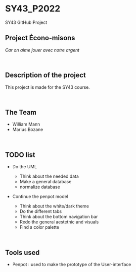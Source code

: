 # SY43_P2022

SY43 GitHub Project

## Project **Écono-misons**

*Car on aime jouer avec notre argent*

&nbsp;

## Description of the project

This project is made for the SY43 course.

&nbsp;

## The Team

- William Mann
- Marius Bozane

&nbsp;

## TODO list

- Do the UML
  - Think about the needed data
  - Make a general database
  - normalize database

- Continue the penpot model
  - Think about the white/dark theme
  - Do the different tabs
  - Think about the bottom navigation bar
  - Redo the general aestethic and visuals
  - Find a color palette

&nbsp;

## Tools used

- Penpot : used to make the prototype of the User-interface
